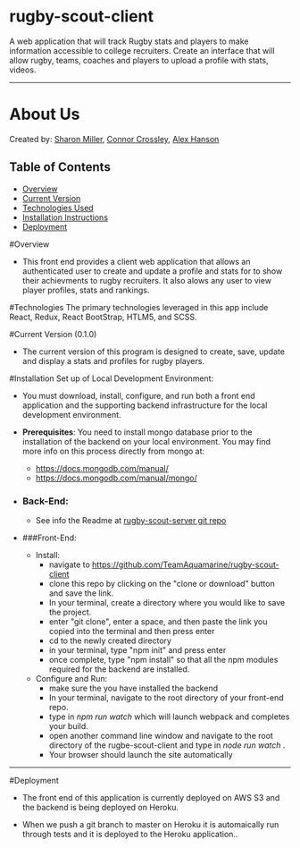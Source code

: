 # rugby-scout-client
A web application that will track Rugby stats and players to make information accessible to college recruiters. Create an interface that will allow rugby, teams, coaches and players to upload a profile with stats, videos.
*****

# About Us
Created by: [Sharon Miller](https://github.com/SharonMiller), [Connor Crossley](https://github.com/Concross), [Alex Hanson](https://github.com/alexlhanson)

## Table of Contents
<!-- TOC -->

- [Overview](#Overview)
- [Current Version](#Current)
- [Technologies Used](#technologies-used)
- [Installation Instructions](#Installation)
- [Deployment](#Deployment) 

#Overview

* This front end provides a client web application that allows an authenticated user to create and update a profile and stats for to show their achievments to rugby recruiters. It also alows any user to view player profiles, stats and rankings.  

#Technologies
The primary technologies leveraged in this app include React, Redux, React BootStrap, HTLM5, and SCSS. 

 #Current Version (0.1.0)
  * The current version of this program is designed to create, save, update and display  a stats and profiles for rugby players.

 #Installation
  Set up of Local Development Environment:
  * You must download, install, configure, and run both a front end application and the supporting backend infrastructure for the local development environment.  
  * **Prerequisites**:  You need to install mongo database prior to the installation of the backend on your local environment. You may find more info on this process directly from mongo at:
    * https://docs.mongodb.com/manual/
    * https://docs.mongodb.com/manual/mongo/  
  * ### Back-End:   
    * See info the Readme at [rugby-scout-server git repo](https://github.com/TeamAquamarine/rugby-scout-server)  
      

  * ###Front-End:   
    * Install:  
      * navigate to https://github.com/TeamAquamarine/rugby-scout-client  
      * clone this repo by clicking on the "clone or download" button and save the link.
      * In your terminal, create a directory where you would like to save the project.
      * enter "git clone", enter a space, and then paste the link you copied into the terminal and then press enter
      * cd to the newly created directory
      * in your terminal, type "npm init" and press enter
      * once complete, type "npm install" so that all the npm modules required for the backend are installed.
    * Configure and Run:
      * make sure the you have installed the backend
      * In your terminal, navigate to the root directory of your front-end repo.
      * type in *npm run watch*  which will launch webpack and completes your build. 
      * open another command line window and navigate to the root directory of the rugbe-scout-client and type in *node run watch* .  
      * Your browser should launch the site automatically  
         

  ****

  #Deployment
  * The front end of this application is currently deployed on AWS S3 and the backend is being deployed on Heroku. 
    
  * When we push a git branch to master on Heroku it is automaically run through tests and it is deployed to the Heroku application..   
   
